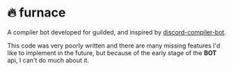 # 🔥 furnace

A compiler bot developed for guilded, and inspired by [discord-compiler-bot](https://github.com/Headline/discord-compiler-bot).

This code was very poorly written and there are many missing features I'd like to implement in the future, but because of the early stage of the **BOT** api, I can't do much about it.

